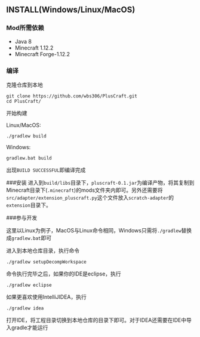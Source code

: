## INSTALL(Windows/Linux/MacOS)
### Mod所需依赖
- Java 8
- Minecraft 1.12.2
- Minecraft Forge-1.12.2

### 编译
克隆仓库到本地

	git clone https://github.com/wbs306/PlusCraft.git
    cd PlusCraft/

开始构建

Linux/MacOS:

	./gradlew build
Windows:

	gradlew.bat build

出现`BUILD SUCCESSFUL`即编译完成

###安装
进入到`build/libs`目录下，`pluscraft-0.1.jar`为编译产物，将其复制到Minecraft目录下(`.minecraft`)的mods文件夹内即可。另外还需要将`src/adapter/extension_pluscraft.py`这个文件放入`scratch-adapter`的`extension`目录下。

###参与开发

这里以Linux为例子，MacOS与Linux命令相同，Windows只需将`./gradlew`替换成`gradlew.bat`即可

进入到本地仓库目录，执行命令

	./gradlew setupDecompWorkspace
命令执行完毕之后，如果你的IDE是eclipse，执行

	./gradlew eclipse
如果更喜欢使用IntelliJIDEA，执行

	./gradlew idea
打开IDE，将工程目录切换到本地仓库的目录下即可。对于IDEA还需要在IDE中导入gradle才能运行